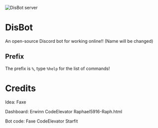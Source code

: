 ![DisBot server](https://discordapp.com/api/guilds/938846833667620914/widget.png?style=banner2)
# DisBot
An open-source Discord bot for working online!! (Name will be changed)

## Prefix
The prefix is `%`, type `%help` for the list of commands!

# Credits
Idea: Faxe

Dashboard: Erwinn CodeElevator Raphael5916-Raph.html

Bot code: Faxe CodeElevator Starfit
